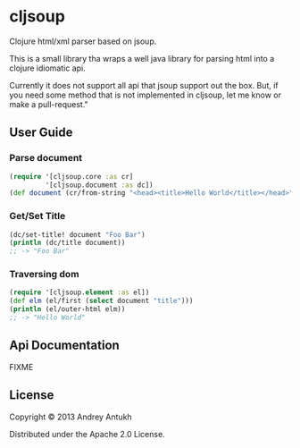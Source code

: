 # cljsoup

Clojure html/xml parser based on jsoup.

This is a small library tha wraps a well java library for parsing html
into a clojure idiomatic api.

Currently it does not support all api that jsoup support out the box. But,
if you need some method that is not implemented in cljsoup, let me know or
make a pull-request."

## User Guide

### Parse document

```clojure
(require '[cljsoup.core :as cr]
         '[cljsoup.document :as dc])
(def document (cr/from-string "<head><title>Hello World</title></head>"))
```

### Get/Set Title

```clojure
(dc/set-title! document "Foo Bar")
(println (dc/title document))
;; -> "Foo Bar"
```

### Traversing dom

```clojure
(require '[cljsoup.element :as el])
(def elm (el/first (select document "title")))
(println (el/outer-html elm))
;; -> "Hello World"
```

## Api Documentation

FIXME

## License

Copyright © 2013 Andrey Antukh

Distributed under the Apache 2.0 License.
